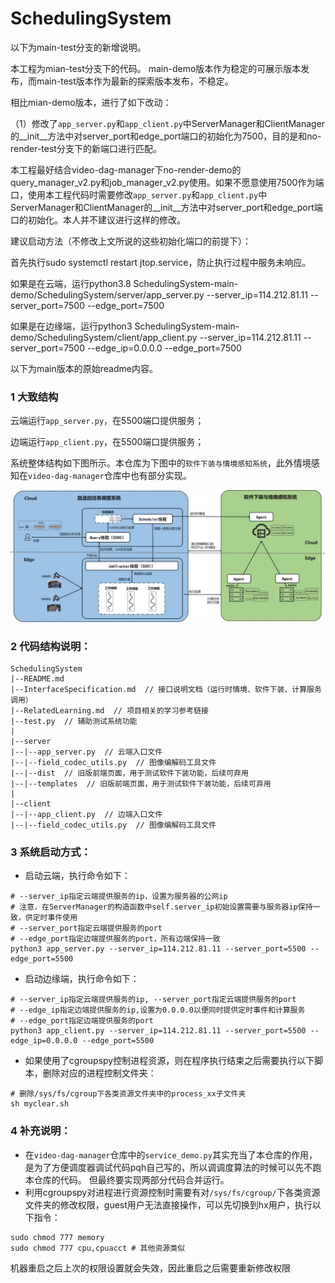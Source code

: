 # SchedulingSystem
以下为main-test分支的新增说明。

本工程为mian-test分支下的代码。 main-demo版本作为稳定的可展示版本发布，而main-test版本作为最新的探索版本发布，不稳定。

相比mian-demo版本，进行了如下改动：

（1）修改了`app_server.py`和`app_client.py`中ServerManager和ClientManager的__init__方法中对server_port和edge_port端口的初始化为7500，目的是和no-render-test分支下的新端口进行匹配。



本工程最好结合video-dag-manager下no-render-demo的query_manager_v2.py和job_manager_v2.py使用。如果不愿意使用7500作为端口，使用本工程代码时需要修改`app_server.py`和`app_client.py`中ServerManager和ClientManager的__init__方法中对server_port和edge_port端口的初始化。本人并不建议进行这样的修改。

建议启动方法（不修改上文所说的这些初始化端口的前提下）：

首先执行sudo systemctl restart jtop.service，防止执行过程中服务未响应。

如果是在云端，运行python3.8 SchedulingSystem-main-demo/SchedulingSystem/server/app_server.py --server_ip=114.212.81.11 --server_port=7500 --edge_port=7500

如果是在边缘端，运行python3 SchedulingSystem-main-demo/SchedulingSystem/client/app_client.py --server_ip=114.212.81.11 --server_port=7500 --edge_ip=0.0.0.0 --edge_port=7500

以下为main版本的原始readme内容。
### 1 大致结构


云端运行`app_server.py`，在5500端口提供服务；

边端运行`app_client.py`，在5500端口提供服务；

系统整体结构如下图所示。本仓库为下图中的`软件下装与情境感知系统`，此外情境感知在`video-dag-manager`仓库中也有部分实现。

![queue_manager和job_manager线程模型](./img/SystemStructure.png)

### 2 代码结构说明：
```
SchedulingSystem
|--README.md
|--InterfaceSpecification.md  // 接口说明文档（运行时情境、软件下装、计算服务调用）
|--RelatedLearning.md  // 项目相关的学习参考链接
|--test.py  // 辅助测试系统功能
|
|--server
|--|--app_server.py  // 云端入口文件
|--|--field_codec_utils.py  // 图像编解码工具文件
|--|--dist  // 旧版前端页面，用于测试软件下装功能，后续可弃用
|--|--templates  // 旧版前端页面，用于测试软件下装功能，后续可弃用
|
|--client
|--|--app_client.py  // 边端入口文件
|--|--field_codec_utils.py  // 图像编解码工具文件
```
### 3 系统启动方式：
* 启动云端，执行命令如下：
```shell
# --server_ip指定云端提供服务的ip，设置为服务器的公网ip
# 注意，在ServerManager的构造函数中self.server_ip初始设置需要与服务器ip保持一致，供定时事件使用
# --server_port指定云端提供服务的port
# --edge_port指定边端提供服务的port，所有边端保持一致
python3 app_server.py --server_ip=114.212.81.11 --server_port=5500 --edge_port=5500
```
* 启动边缘端，执行命令如下：
```shell
# --server_ip指定云端提供服务的ip, --server_port指定云端提供服务的port
# --edge_ip指定边端提供服务的ip,设置为0.0.0.0以便同时提供定时事件和计算服务
# --edge_port指定边端提供服务的port
python3 app_client.py --server_ip=114.212.81.11 --server_port=5500 --edge_ip=0.0.0.0 --edge_port=5500
```
* 如果使用了cgroupspy控制进程资源，则在程序执行结束之后需要执行以下脚本，删除对应的进程控制文件夹：
```shell
# 删除/sys/fs/cgroup下各类资源文件夹中的process_xx子文件夹
sh myclear.sh
```
### 4 补充说明：
* 在`video-dag-manager`仓库中的`service_demo.py`其实充当了本仓库的作用，是为了方便调度器调试代码pqh自己写的，所以调调度算法的时候可以先不跑本仓库的代码。
但最终要实现两部分代码合并运行。
* 利用cgroupspy对进程进行资源控制时需要有对`/sys/fs/cgroup/`下各类资源文件夹的修改权限，guest用户无法直接操作，可以先切换到hx用户，执行以下指令：
```shell
sudo chmod 777 memory
sudo chmod 777 cpu,cpuacct # 其他资源类似
```
机器重启之后上次的权限设置就会失效，因此重启之后需要重新修改权限




